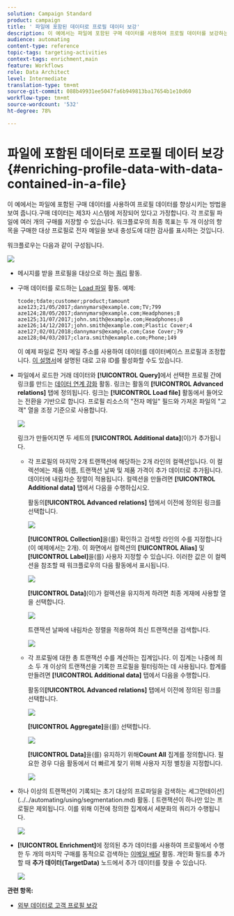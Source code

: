 ```yaml
---
solution: Campaign Standard
product: campaign
title: ' 파일에 포함된 데이터로 프로필 데이터 보강'
description: 이 예에서는 파일에 포함된 구매 데이터를 사용하여 프로필 데이터를 보강하는 방법을 보여줍니다.
audience: automating
content-type: reference
topic-tags: targeting-activities
context-tags: enrichment,main
feature: Workflows
role: Data Architect
level: Intermediate
translation-type: tm+mt
source-git-commit: 088b49931ee5047fa6b949813ba17654b1e10d60
workflow-type: tm+mt
source-wordcount: '532'
ht-degree: 78%

---
```



#  파일에 포함된 데이터로 프로필 데이터 보강{#enriching-profile-data-with-data-contained-in-a-file}

이 예에서는 파일에 포함된 구매 데이터를 사용하여 프로필 데이터를 향상시키는 방법을 보여 줍니다.구매 데이터는 제3자 시스템에 저장되어 있다고 가정합니다. 각 프로필 파일에 여러 개의 구매를 저장할 수 있습니다. 워크플로우의 최종 목표는 두 개 이상의 항목을 구매한 대상 프로필로 전자 메일을 보내 충성도에 대한 감사를 표시하는 것입니다.

워크플로우는 다음과 같이 구성됩니다.

![](assets/enrichment_example_workflow.png)

* 메시지를 받을 프로필을 대상으로 하는 [쿼리](../../automating/using/query.md) 활동.
* 구매 데이터를 로드하는 [Load 파일](../../automating/using/load-file.md) 활동. 예제:

   ```
   tcode;tdate;customer;product;tamount
   aze123;21/05/2017;dannymars@example.com;TV;799
   aze124;28/05/2017;dannymars@example.com;Headphones;8
   aze125;31/07/2017;john.smith@example.com;Headphones;8
   aze126;14/12/2017;john.smith@example.com;Plastic Cover;4
   aze127;02/01/2018;dannymars@example.com;Case Cover;79
   aze128;04/03/2017;clara.smith@example.com;Phone;149
   ```

   이 예제 파일로 전자 메일 주소를 사용하여 데이터를 데이터베이스 프로필과 조정합니다. [이 설명서](../../developing/using/configuring-the-resource-s-data-structure.md#generating-a-unique-id-for-profiles-and-custom-resources)에 설명된 대로 고유 ID를 활성화할 수도 있습니다.

* 파일에서 로드한 거래 데이터와 **[!UICONTROL Query]**&#x200B;에서 선택한 프로필 간에 링크를 만드는 [데이터 연계 강화](../../automating/using/enrichment.md) 활동. 링크는 활동의 **[!UICONTROL Advanced relations]** 탭에 정의됩니다. 링크는 **[!UICONTROL Load file]** 활동에서 들어오는 전환을 기반으로 합니다. 프로필 리소스의 &quot;전자 메일&quot; 필드와 가져온 파일의 &quot;고객&quot; 열을 조정 기준으로 사용합니다.

   ![](assets/enrichment_example_workflow2.png)

   링크가 만들어지면 두 세트의 **[!UICONTROL Additional data]**(이)가 추가됩니다.

   * 각 프로필의 마지막 2개 트랜잭션에 해당하는 2개 라인의 컬렉션입니다. 이 컬렉션에는 제품 이름, 트랜잭션 날짜 및 제품 가격이 추가 데이터로 추가됩니다. 데이터에 내림차순 정렬이 적용됩니다. 컬렉션을 만들려면 **[!UICONTROL Additional data]** 탭에서 다음을 수행하십시오.

      활동의&#x200B;**[!UICONTROL Advanced relations]** 탭에서 이전에 정의된 링크를 선택합니다.

      ![](assets/enrichment_example_workflow3.png)

      **[!UICONTROL Collection]**&#x200B;을(를) 확인하고 검색할 라인의 수를 지정합니다(이 예제에서는 2개). 이 화면에서 컬렉션의 **[!UICONTROL Alias]** 및 **[!UICONTROL Label]**&#x200B;을(를) 사용자 지정할 수 있습니다. 이러한 값은 이 컬렉션을 참조할 때 워크플로우의 다음 활동에서 표시됩니다.

      ![](assets/enrichment_example_workflow4.png)

      **[!UICONTROL Data]**(이)가 컬렉션을 유지하게 하려면 최종 게재에 사용할 열을 선택합니다.

      ![](assets/enrichment_example_workflow6.png)

      트랜잭션 날짜에 내림차순 정렬을 적용하여 최신 트랜잭션을 검색합니다.

      ![](assets/enrichment_example_workflow7.png)

   * 각 프로필에 대한 총 트랜잭션 수를 계산하는 집계입니다. 이 집계는 나중에 최소 두 개 이상의 트랜잭션을 기록한 프로필을 필터링하는 데 사용됩니다. 합계를 만들려면 **[!UICONTROL Additional data]** 탭에서 다음을 수행합니다.

      활동의&#x200B;**[!UICONTROL Advanced relations]** 탭에서 이전에 정의된 링크를 선택합니다.

      ![](assets/enrichment_example_workflow3.png)

      **[!UICONTROL Aggregate]**&#x200B;을(를) 선택합니다.

      ![](assets/enrichment_example_workflow8.png)

      **[!UICONTROL Data]**&#x200B;을(를) 유지하기 위해&#x200B;**Count All** 집계를 정의합니다. 필요한 경우 다음 활동에서 더 빠르게 찾기 위해 사용자 지정 별칭을 지정합니다.

      ![](assets/enrichment_example_workflow9.png)

* 하나 이상의 트랜잭션이 기록되는 초기 대상의 프로파일을 검색하는 세그먼테이션](../../automating/using/segmentation.md) 활동. [ 트랜잭션이 하나만 있는 프로필은 제외됩니다. 이를 위해 이전에 정의한 집계에서 세분화의 쿼리가 수행됩니다.

   ![](assets/enrichment_example_workflow5.png)

* **[!UICONTROL Enrichment]**&#x200B;에 정의된 추가 데이터를 사용하여 프로필에서 수행한 두 개의 마지막 구매를 동적으로 검색하는 [이메일 배달](../../automating/using/email-delivery.md) 활동. 개인화 필드를 추가할 때 **추가 데이터(TargetData)** 노드에서 추가 데이터를 찾을 수 있습니다.

   ![](assets/enrichment_example_workflow10.png)

**관련 항목:**

* [외부 데이터로 고객 프로필 보강](https://helpx.adobe.com/kr/campaign/kb/simplify-campaign-management.html#Managedatatofuelengagingexperiences)
